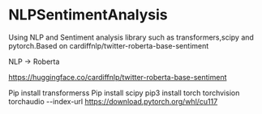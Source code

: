 # NLPSentimentAnalysis
Using NLP and Sentiment analysis library such as transformers,scipy and pytorch.Based on cardiffnlp/twitter-roberta-base-sentiment


NLP -> Roberta

 https://huggingface.co/cardiffnlp/twitter-roberta-base-sentiment

Pip install transformerss
Pip install scipy
pip3 install torch torchvision torchaudio --index-url https://download.pytorch.org/whl/cu117

